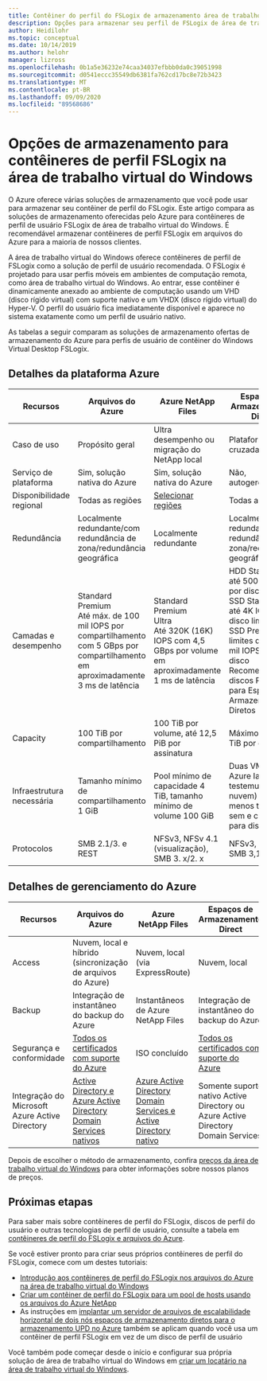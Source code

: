 ```yaml
---
title: Contêiner do perfil do FSLogix de armazenamento área de trabalho virtual do Windows – Azure
description: Opções para armazenar seu perfil de FSLogix de área de trabalho virtual do Windows no armazenamento do Azure.
author: Heidilohr
ms.topic: conceptual
ms.date: 10/14/2019
ms.author: helohr
manager: lizross
ms.openlocfilehash: 0b1a5e36232e74caa34037efbbb0da0c39051998
ms.sourcegitcommit: d0541eccc35549db6381fa762cd17bc8e72b3423
ms.translationtype: MT
ms.contentlocale: pt-BR
ms.lasthandoff: 09/09/2020
ms.locfileid: "89568686"
---
```

# <a name="storage-options-for-fslogix-profile-containers-in-windows-virtual-desktop"></a>Opções de armazenamento para contêineres de perfil FSLogix na área de trabalho virtual do Windows

O Azure oferece várias soluções de armazenamento que você pode usar para armazenar seu contêiner de perfil do FSLogix. Este artigo compara as soluções de armazenamento oferecidas pelo Azure para contêineres de perfil de usuário FSLogix de área de trabalho virtual do Windows. É recomendável armazenar contêineres de perfil FSLogix em arquivos do Azure para a maioria de nossos clientes.

A área de trabalho virtual do Windows oferece contêineres de perfil de FSLogix como a solução de perfil de usuário recomendada. O FSLogix é projetado para usar perfis móveis em ambientes de computação remota, como área de trabalho virtual do Windows. Ao entrar, esse contêiner é dinamicamente anexado ao ambiente de computação usando um VHD (disco rígido virtual) com suporte nativo e um VHDX (disco rígido virtual) do Hyper-V. O perfil do usuário fica imediatamente disponível e aparece no sistema exatamente como um perfil de usuário nativo.

As tabelas a seguir comparam as soluções de armazenamento ofertas de armazenamento do Azure para perfis de usuário de contêiner do Windows Virtual Desktop FSLogix.

## <a name="azure-platform-details"></a>Detalhes da plataforma Azure

|Recursos|Arquivos do Azure|Azure NetApp Files|Espaços de Armazenamento Direct|
|--------|-----------|------------------|---------------------|
|Caso de uso|Propósito geral|Ultra desempenho ou migração do NetApp local|Plataforma cruzada|
|Serviço de plataforma|Sim, solução nativa do Azure|Sim, solução nativa do Azure|Não, autogerenciado|
|Disponibilidade regional|Todas as regiões|[Selecionar regiões](https://azure.microsoft.com/global-infrastructure/services/?products=netapp&regions=all)|Todas as regiões|
|Redundância|Localmente redundante/com redundância de zona/redundância geográfica|Localmente redundante|Localmente redundante/com redundância de zona/redundância geográfica|
|Camadas e desempenho|Standard<br>Premium<br>Até máx. de 100 mil IOPS por compartilhamento com 5 GBps por compartilhamento em aproximadamente 3 ms de latência|Standard<br>Premium<br>Ultra<br>Até 320K (16K) IOPS com 4,5 GBps por volume em aproximadamente 1 ms de latência|HDD Standard: até 500 de IOPS por disco limites<br>SSD Standard: até 4K IOPS por disco limites<br>SSD Premium: limites de até 20 mil IOPS por disco<br>Recomendamos discos Premium para Espaços de Armazenamento Diretos|
|Capacity|100 TiB por compartilhamento|100 TiB por volume, até 12,5 PiB por assinatura|Máximo de 32 TiB por disco|
|Infraestrutura necessária|Tamanho mínimo de compartilhamento 1 GiB|Pool mínimo de capacidade 4 TiB, tamanho mínimo de volume 100 GiB|Duas VMs no Azure IaaS (+ testemunha de nuvem) ou pelo menos três VMs sem e custos para discos|
|Protocolos|SMB 2.1/3. e REST|NFSv3, NFSv 4.1 (visualização), SMB 3. x/2. x|NFSv3, NFSv 4.1, SMB 3,1|

## <a name="azure-management-details"></a>Detalhes de gerenciamento do Azure

|Recursos|Arquivos do Azure|Azure NetApp Files|Espaços de Armazenamento Direct|
|--------|-----------|------------------|---------------------|
|Access|Nuvem, local e híbrido (sincronização de arquivos do Azure)|Nuvem, local (via ExpressRoute)|Nuvem, local|
|Backup|Integração de instantâneo do backup do Azure|Instantâneos de Azure NetApp Files|Integração de instantâneo do backup do Azure|
|Segurança e conformidade|[Todos os certificados com suporte do Azure](https://www.microsoft.com/trustcenter/compliance/complianceofferings)|ISO concluído|[Todos os certificados com suporte do Azure](https://www.microsoft.com/trustcenter/compliance/complianceofferings)|
|Integração do Microsoft Azure Active Directory|[Active Directory e Azure Active Directory Domain Services nativos](https://docs.microsoft.com/azure/storage/files/storage-files-active-directory-overview)|[Azure Active Directory Domain Services e Active Directory nativo](../azure-netapp-files/azure-netapp-files-faqs.md#does-azure-netapp-files-support-azure-active-directory)|Somente suporte nativo Active Directory ou Azure Active Directory Domain Services|

Depois de escolher o método de armazenamento, confira [preços da área de trabalho virtual do Windows](https://azure.microsoft.com/pricing/details/virtual-desktop/) para obter informações sobre nossos planos de preços.

## <a name="next-steps"></a>Próximas etapas

Para saber mais sobre contêineres de perfil do FSLogix, discos de perfil do usuário e outras tecnologias de perfil de usuário, consulte a tabela em [contêineres de perfil do FSLogix e arquivos do Azure](fslogix-containers-azure-files.md).

Se você estiver pronto para criar seus próprios contêineres de perfil do FSLogix, comece com um destes tutoriais:

- [Introdução aos contêineres de perfil do FSLogix nos arquivos do Azure na área de trabalho virtual do Windows](create-file-share.md)
- [Criar um contêiner de perfil do FSLogix para um pool de hosts usando os arquivos do Azure NetApp](create-fslogix-profile-container.md)
- As instruções em [implantar um servidor de arquivos de escalabilidade horizontal de dois nós espaços de armazenamento diretos para o armazenamento UPD no Azure](/windows-server/remote/remote-desktop-services/rds-storage-spaces-direct-deployment/) também se aplicam quando você usa um contêiner de perfil FSLogix em vez de um disco de perfil de usuário

Você também pode começar desde o início e configurar sua própria solução de área de trabalho virtual do Windows em [criar um locatário na área de trabalho virtual do Windows](./virtual-desktop-fall-2019/tenant-setup-azure-active-directory.md).
